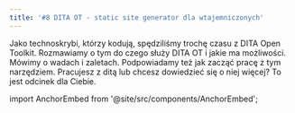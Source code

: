 ```yaml
---
title: '#8 DITA OT - static site generator dla wtajemniczonych'
---
```


Jako technoskrybi, którzy kodują, spędziliśmy trochę czasu z DITA Open Toolkit.
Rozmawiamy o tym do czego służy DITA OT i jakie ma możliwości. Mówimy o wadach i
zaletach. Podpowiadamy też jak zacząć pracę z tym narzędziem. Pracujesz z ditą
lub chcesz dowiedzieć się o niej więcej? To jest odcinek dla Ciebie.

import AnchorEmbed from '@site/src/components/AnchorEmbed';

<AnchorEmbed episodeId="8-DITA-OT---static-site-generator-dla-wtajemniczonych-e5kpb2/a-ap19v5" />
